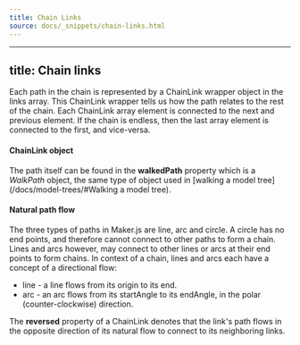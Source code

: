 ```yaml
---
title: Chain Links
source: docs/_snippets/chain-links.html
---
```


---
title: Chain links
---
Each path in the chain is represented by a ChainLink wrapper object in the links array.
This ChainLink wrapper tells us how the path relates to the rest of the chain.
Each ChainLink array element is connected to the next and previous element.
If the chain is endless, then the last array element is connected to the first, and vice-versa.

#### ChainLink object

 
The path itself can be found in the **walkedPath** property which is a *WalkPath* object,
the same type of object used in [walking a model tree](/docs/model-trees/#Walking a model tree).

#### Natural path flow

The three types of paths in Maker.js are line, arc and circle. A circle has no end points, and therefore cannot
connect to other paths to form a chain. Lines and arcs however, may connect to other lines or arcs at their end
points to form chains. In context of a chain, lines and arcs each have a concept of a directional flow:

* line - a line flows from its origin to its end.
* arc - an arc flows from its startAngle to its endAngle, in the polar (counter-clockwise) direction.

The **reversed** property of a ChainLink denotes that the link's path flows in the opposite direction of its natural flow
to connect to its neighboring links.
